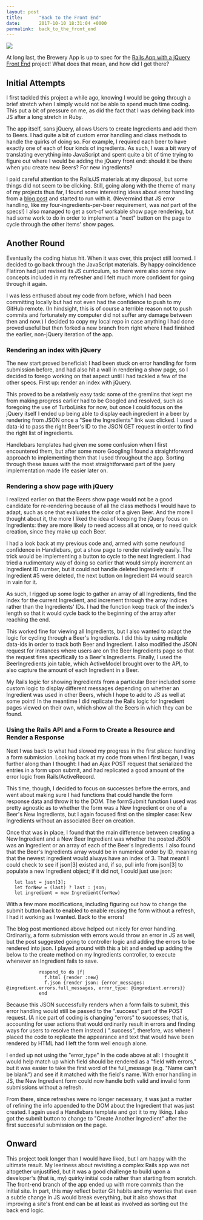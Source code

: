```yaml
---
layout: post
title:      "Back to the Front End"
date:       2017-10-10 18:31:04 +0000
permalink:  back_to_the_front_end
---
```


![](https://i.imgur.com/tz7MnB7.jpg)

At long last, the Brewery App is up to spec for the [Rails App with a jQuery Front End](https://github.com/szeidman/brewery) project! What does that mean, and how did I get there?

## Initial Attempts

I first tackled this project a while ago, knowing I would be going through a brief stretch when I simply would not be able to spend much time coding. This put a bit of pressure on me, as did the fact that I was delving back into JS after a long stretch in Ruby.

The app itself, sans jQuery, allows Users to create Ingredients and add them to Beers. I had quite a bit of custom error handling and class methods to handle the quirks of doing so. For example, I required each beer to have exactly one of each of four kinds of ingredients. As such, I was a bit wary of translating everything into JavaScript and spent quite a bit of time trying to figure out where I would be adding the jQuery front end: should it be there when you create new Beers? For new ingredients?

I paid careful attention to the Rails/JS materials at my disposal, but some things did not seem to be clicking. Still, going along with the theme of many of my projects thus far, I found some interesting ideas about error handling from a [blog post](http://tomdallimore.com/blog/ajax-and-json-error-handling-on-rails/) and started to run with it. (Nevermind that JS error handling, like my four-ingredients-per-beer requirement, was *not* part of the specs!) I also managed to get a sort-of workable show page rendering, but had some work to do in order to implement a "next" button on the page to cycle through the other items' show pages.

## Another Round
Eventually the coding hiatus hit. When it was over, this project still loomed. I decided to go back through the JavaScript materials. By happy coincidence Flatiron had just revised its JS curriculum, so there were also some new concepts included in my refresher and I felt much more confident for going through it again.

I was less enthused about my code from before, which I had been committing locally but had not even had the confidence to push to my GitHub remote. (In hindsight, this is of course a terrible reason not to push commits and fortunately my computer did not suffer any damage between then and now.) I decided to copy my local repo in case anything I had done proved useful but then forked a new branch from right where I had finished the earlier, non-jQuery iteration of the app.

### Rendering an index with jQuery

The new start proved beneficial: I had been stuck on error handling for form submission before, and had also hit a wall in rendering a show page, so I decided to forego working on that aspect until I had tackled a few of the other specs. First up: render an index with jQuery.

This proved to be a relatively easy task: some of the gremlins that kept me from making progress earlier had to be Googled and resolved, such as foregoing the use of TurboLinks for now, but once I could focus on the jQuery itself I ended up being able to display each ingredient in a beer by rendering from JSON once a "See the Ingredients" link was clicked. I used a data-id to pass the right Beer's ID to the JSON GET request in order to find the right list of ingredients.

Handlebars templates had given me some confusion when I first encountered them, but after some more Googling I found a straightforward approach to implementing them that I used throughout the app. Sorting through these issues with the most straightforward part of the juery implementation made life easier later on.

### Rendering a show page with jQuery

I realized earlier on that the Beers show page would not be a good candidate for re-rendering because of all the class methods I would have to adapt, such as one that evaluates the color of a given Beer. And the more I thought about it, the more I liked the idea of keeping the jQuery focus on Ingredients: they are more likely to need access all at once, or to need quick creation, since they make up each Beer.

I had a look back at my previous code and, armed with some newfound confidence in Handlebars, got a show page to render relatively easily. The trick would be implementing a button to cycle to the next Ingredient. I had tried a rudimentary way of doing so earlier that would simply increment an Ingredient ID number, but it could not handle deleted Ingredients: if Ingredient #5 were deleted, the next button on Ingredient #4 would search in vain for it.

As such, I rigged up some logic to gather an array of all Ingredients, find the index for the current Ingredient, and increment through the array indices rather than the Ingredients' IDs. I had the function keep track of the index's length so that it would cycle back to the beginning of the array after reaching the end.

This worked fine for viewing all Ingredients, but I also wanted to adapt the logic for cycling through a Beer's Ingredients. I did this by using multiple data-ids in order to track both Beer and Ingredient. I also modified the JSON request for instances where users are on the Beer Ingredients page so that the request fires specifically to a Beer's Ingredients. Finally, I used the BeerIngredients join table, which ActiveModel brought over to the API, to also capture the amount of each Ingredient in a Beer.

My Rails logic for showing Ingredients from a particular Beer included some custom logic to display different messages depending on whether an Ingredient was used in other Beers, which I hope to add to JS as well at some point! In the meantime I did replicate the Rails logic for Ingredient pages viewed on their own, which show all the Beers in which they can be found.


### Using the Rails API and a Form to Create a Resource and Render a Response 

Next I was back to what had slowed my progress in the first place: handling a form submission. Looking back at my code from when I first began, I was further along than I thought: I had an Ajax POST request that serialized the entries in a form upon submit, and had replicated a good amount of the error logic from Rails/ActiveRecord.

This time, though, I decided to focus on successes before the errors, and went about making sure I had functions that could handle the form response data and throw it to the DOM. The formSubmit function I used was pretty agnostic as to whether the form was a New Ingredient or one of a Beer's New Ingredients, but I again focused first on the simpler case: New Ingredients without an associated Beer on creation.

Once that was in place, I found that the main difference between creating a New Ingredient and a New Beer Ingredient was whether the posted JSON was an Ingredient or an array of each of the Beer's Ingredients. I also found that the Beer's Ingredients array would be in numerical order by ID, meaning that the newest ingredient would always have an index of 3. That meant I could check to see if json[3] existed and, if so, pull info from json[3] to populate a new Ingredient object; if it did not, I could just use json:

```
   let last = json[3];
   let forNew = (last) ? last : json;
   let ingredient = new Ingredient(forNew)
```

With a few more modifications, including figuring out how to change the submit button back to enabled to enable reusing the form without a refresh, I had it working as I wanted. Back to the errors!

The blog post mentioned above helped out nicely for error handling. Ordinarily, a form submission with errors would throw an error in JS as well, but the post suggested going to controller logic and adding the errors to be rendered into json. I played around with this a bit and ended up adding the below to the create method on my Ingredients controller, to execute whenever an Ingredient fails to save.

```
            respond_to do |f|
              f.html {render :new}
              f.json {render json: {error_messages: @ingredient.errors.full_messages, error_type: @ingredient.errors}}
            end
```	

Because this JSON successfully renders when a form fails to submit, this error handling would still be passed to the ".success" part of the POST request. (A nice part of coding is changing "errors" to successes; that is, accounting for user actions that would ordinarily result in errors and finding ways for users to resolve them instead.) ".success", therefore, was where I placed the code to replicate the appearance and text that would have been rendered by HTML had I left the form well enough alone.

I ended up not using the "error_type" in the code above at all: I thought it would help match up which field should be rendered as a "field with errors," but it was easier to take the first word of the full_message (e.g. "Name can't be blank") and see if it matched with the field's name. With error handling in JS, the New Ingredient form could now handle both valid and invalid form submissions without a refresh.

From there, since refreshes were no longer necessary, it was just a matter of refining the info appended to the DOM about the Ingredient that was just created. I again used a Handlebars template and got it to my liking. I also got the submit button to change to "Create Another Ingredient" after the first successful submission on the page.

## Onward

This project took longer than I would have liked, but I am happy with the ultimate result. My leeriness about revisiting a complex Rails app was not altogether unjustified, but it was a good challenge to build upon a developer's (that is, my) quirky initial code rather than starting from scratch. The front-end branch of the app ended up with more commits than the initial site. In part, this may reflect better Git habits and my worries that even a subtle change in JS would break everything, but it also shows that improving a site's front end can be at least as involved as sorting out the back end logic.
